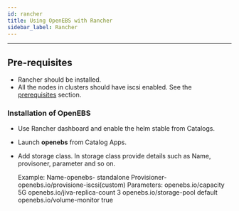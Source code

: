 ```yaml
---
id: rancher
title: Using OpenEBS with Rancher
sidebar_label: Rancher
---
```

------

## Pre-requisites
- Rancher should be installed.
- All the nodes in clusters should have iscsi enabled. See the [prerequisites](/docs/next/prerequisites.html) section.

### Installation of OpenEBS

- Use Rancher dashboard and enable the helm stable from Catalogs.
- Launch **openebs** from Catalog Apps.
- Add storage class. In storage class provide details such as Name, provisoner, parameter and so on.

   Example: 
           Name-openebs- standalone
           Provisioner- openebs.io/provisione-iscsi(custom)
           Parameters: openebs.io/capacity             5G
           openebs.io/jiva-replica-count               3
           openebs.io/storage-pool                     default
           openebs.io/volume-monitor                   true
                       
                       
           
          






<!-- Hotjar Tracking Code for https://docs.openebs.io -->
<script>
   (function(h,o,t,j,a,r){
       h.hj=h.hj||function(){(h.hj.q=h.hj.q||[]).push(arguments)};
       h._hjSettings={hjid:785693,hjsv:6};
       a=o.getElementsByTagName('head')[0];
       r=o.createElement('script');r.async=1;
       r.src=t+h._hjSettings.hjid+j+h._hjSettings.hjsv;
       a.appendChild(r);
   })(window,document,'https://static.hotjar.com/c/hotjar-','.js?sv=');
</script>

